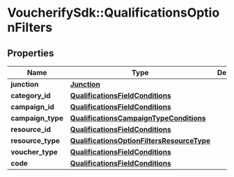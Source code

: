 # VoucherifySdk::QualificationsOptionFilters

## Properties

| Name | Type | Description | Notes |
| ---- | ---- | ----------- | ----- |
| **junction** | [**Junction**](Junction.md) |  | [optional] |
| **category_id** | [**QualificationsFieldConditions**](QualificationsFieldConditions.md) |  | [optional] |
| **campaign_id** | [**QualificationsFieldConditions**](QualificationsFieldConditions.md) |  | [optional] |
| **campaign_type** | [**QualificationsCampaignTypeConditions**](QualificationsCampaignTypeConditions.md) |  | [optional] |
| **resource_id** | [**QualificationsFieldConditions**](QualificationsFieldConditions.md) |  | [optional] |
| **resource_type** | [**QualificationsOptionFiltersResourceType**](QualificationsOptionFiltersResourceType.md) |  | [optional] |
| **voucher_type** | [**QualificationsFieldConditions**](QualificationsFieldConditions.md) |  | [optional] |
| **code** | [**QualificationsFieldConditions**](QualificationsFieldConditions.md) |  | [optional] |


